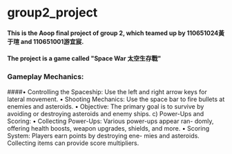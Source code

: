 # group2_project
#### This is the Aoop final project of group 2, which teamed up by 110651024黃于瑄 and 110651001游宜宸.
#### The project is a game called "Space War 太空生存戰"
### Gameplay Mechanics:
####• Controlling the Spaceship: Use the left and right arrow
keys for lateral movement.
• Shooting Mechanics: Use the space bar to fire bullets at
enemies and asteroids.
• Objective: The primary goal is to survive by avoiding or
destroying asteroids and enemy ships.
c) Power-Ups and Scoring:
• Collecting Power-Ups: Various power-ups appear ran-
domly, offering health boosts, weapon upgrades, shields,
and more.
• Scoring System: Players earn points by destroying ene-
mies and asteroids. Collecting items can provide score
multipliers.
